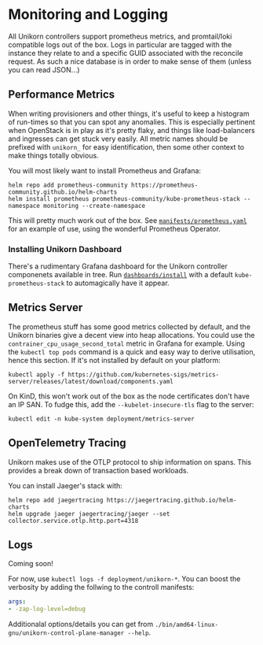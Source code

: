 # Monitoring and Logging

All Unikorn controllers support prometheus metrics, and promtail/loki compatible logs out of the box.
Logs in particular are tagged with the instance they relate to and a specific GUID associated with the reconcile request.
As such a nice database is in order to make sense of them (unless you can read JSON...)

## Performance Metrics

When writing provisioners and other things, it's useful to keep a histogram of run-times so that you can spot any anomalies.
This is especially pertinent when OpenStack is in play as it's pretty flaky, and things like load-balancers and ingresses can get stuck very easily.
All metric names should be prefixed with `unikorn_` for easy identification, then some other context to make things totally obvious.

You will most likely want to install Prometheus and Grafana:

```shell
helm repo add prometheus-community https://prometheus-community.github.io/helm-charts
helm install prometheus prometheus-community/kube-prometheus-stack --namespace monitoring --create-namespace
```

This will pretty much work out of the box.
See [`manifests/prometheus.yaml`](https://github.com/spjmurray/unikorn/blob/main/manifests/prometheus.yaml) for an example of use, using the wonderful Prometheus Operator.

### Installing Unikorn Dashboard

There's a rudimentary Grafana dashboard for the Unikorn controller componenets available in tree.
Run [`dashboards/install`](https://github.com/spjmurray/unikorn/blob/main/grafana/install) with a default `kube-prometheus-stack` to automagically have it appear.

## Metrics Server

The prometheus stuff has some good metrics collected by default, and the Unikorn binaries give a decent view into heap allocations.
You could use the `contrainer_cpu_usage_second_total` metric in Grafana for example.
Using the `kubectl top pods` command is a quick and easy way to derive utilisation, hence this section.
If it's not installed by default on your platform:

```shell
kubectl apply -f https://github.com/kubernetes-sigs/metrics-server/releases/latest/download/components.yaml
```

On KinD, this won't work out of the box as the node certificates don't have an IP SAN.
To fudge this, add the `--kubelet-insecure-tls` flag to the server:

```shell
kubectl edit -n kube-system deployment/metrics-server
```

## OpenTelemetry Tracing

Unikorn makes use of the OTLP protocol to ship information on spans.
This provides a break down of transaction based workloads.

You can install Jaeger's stack with:

```shell
helm repo add jaegertracing https://jaegertracing.github.io/helm-charts
helm upgrade jaeger jaegertracing/jaeger --set collector.service.otlp.http.port=4318
```

## Logs

Coming soon!

For now, use `kubectl logs -f deployment/unikorn-*`.
You can boost the verbosity by adding the follwing to the controll manifests:

```yaml
args:
- -zap-log-level=debug
```

Additionalal options/details you can get from `./bin/amd64-linux-gnu/unikorn-control-plane-manager --help`.
